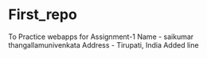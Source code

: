 # First_repo
To Practice webapps for Assignment-1
Name - saikumar thangallamunivenkata
Address - Tirupati, India
Added line